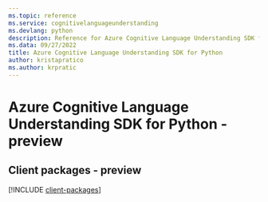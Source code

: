 ```yaml
---
ms.topic: reference
ms.service: cognitivelanguageunderstanding
ms.devlang: python
description: Reference for Azure Cognitive Language Understanding SDK for Python
ms.data: 09/27/2022
title: Azure Cognitive Language Understanding SDK for Python
author: kristapratico
ms.author: krpratic
---
```

# Azure Cognitive Language Understanding SDK for Python - preview

## Client packages - preview
[!INCLUDE [client-packages](cognitive-language-understanding-client-index.md)]